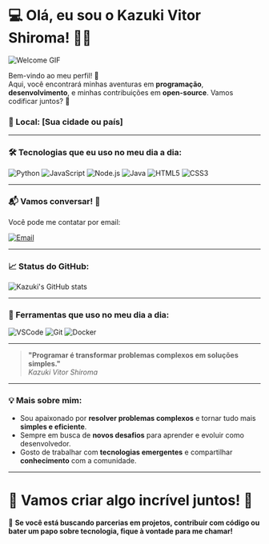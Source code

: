 # 💻 Olá, eu sou o **Kazuki Vitor Shiroma**! 👨‍💻

![Welcome GIF](https://media.giphy.com/media/l1J9sEwJ4ECXMvsoA/giphy.gif)

Bem-vindo ao meu perfil! 🚀  
Aqui, você encontrará minhas aventuras em **programação**, **desenvolvimento**, e minhas contribuições em **open-source**. Vamos codificar juntos? 👾

### 📍 Local: [Sua cidade ou país]

---

### 🛠️ Tecnologias que eu uso no meu dia a dia:

![Python](https://img.shields.io/badge/Python-3776AB?style=for-the-badge&logo=python&logoColor=white)
![JavaScript](https://img.shields.io/badge/JavaScript-F7DF1E?style=for-the-badge&logo=javascript&logoColor=black)
![Node.js](https://img.shields.io/badge/Node.js-339933?style=for-the-badge&logo=node.js&logoColor=white)
![Java](https://img.shields.io/badge/Java-007396?style=for-the-badge&logo=java&logoColor=white)
![HTML5](https://img.shields.io/badge/HTML5-E34F26?style=for-the-badge&logo=html5&logoColor=white)
![CSS3](https://img.shields.io/badge/CSS3-1572B6?style=for-the-badge&logo=css3&logoColor=white)

---

### 📬 Vamos conversar! 📨  
Você pode me contatar por email:

[![Email](https://img.shields.io/badge/Email-D14836?style=for-the-badge&logo=gmail&logoColor=white)](mailto:kazukishiroma06@gmail.com)

---

### 📈 Status do GitHub:
![Kazuki's GitHub stats](https://github-readme-stats.vercel.app/api?username=kazukiwi&show_icons=true&count_private=true&hide=prs&theme=radical)

---

### 🔧 Ferramentas que uso no meu dia a dia:
![VSCode](https://img.shields.io/badge/VSCode-007ACC?style=for-the-badge&logo=visualstudiocode&logoColor=white)
![Git](https://img.shields.io/badge/Git-F1502F?style=for-the-badge&logo=git&logoColor=white)
![Docker](https://img.shields.io/badge/Docker-2496ED?style=for-the-badge&logo=docker&logoColor=white)

---

> **"Programar é transformar problemas complexos em soluções simples."**  
> _Kazuki Vitor Shiroma_

---

### 💡 Mais sobre mim:
- Sou apaixonado por **resolver problemas complexos** e tornar tudo mais **simples e eficiente**.
- Sempre em busca de **novos desafios** para aprender e evoluir como desenvolvedor.
- Gosto de trabalhar com **tecnologias emergentes** e compartilhar **conhecimento** com a comunidade.

---

# 🌟 Vamos criar algo incrível juntos! 🌟

🚀 **Se você está buscando parcerias em projetos, contribuir com código ou bater um papo sobre tecnologia, fique à vontade para me chamar!**
